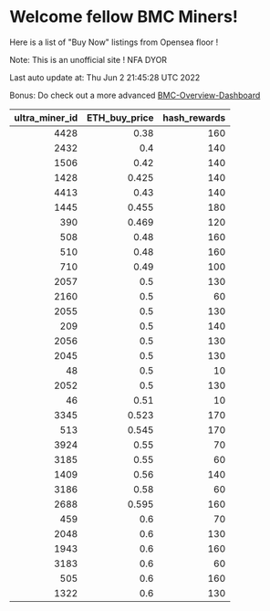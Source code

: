 # Welcome fellow BMC Miners!
Here is a list of "Buy Now" listings from Opensea floor !

Note: This is an unofficial site ! NFA DYOR

Last auto update at: Thu Jun  2 21:45:28 UTC 2022

Bonus: Do check out a more advanced [BMC-Overview-Dashboard](https://dune.com/defifunk/BMC-Overview-Dashboard)


|   ultra_miner_id |   ETH_buy_price |   hash_rewards |
|-----------------:|----------------:|---------------:|
|             4428 |           0.38  |            160 |
|             2432 |           0.4   |            140 |
|             1506 |           0.42  |            140 |
|             1428 |           0.425 |            140 |
|             4413 |           0.43  |            140 |
|             1445 |           0.455 |            180 |
|              390 |           0.469 |            120 |
|              508 |           0.48  |            160 |
|              510 |           0.48  |            160 |
|              710 |           0.49  |            100 |
|             2057 |           0.5   |            130 |
|             2160 |           0.5   |             60 |
|             2055 |           0.5   |            130 |
|              209 |           0.5   |            140 |
|             2056 |           0.5   |            130 |
|             2045 |           0.5   |            130 |
|               48 |           0.5   |             10 |
|             2052 |           0.5   |            130 |
|               46 |           0.51  |             10 |
|             3345 |           0.523 |            170 |
|              513 |           0.545 |            170 |
|             3924 |           0.55  |             70 |
|             3185 |           0.55  |             60 |
|             1409 |           0.56  |            140 |
|             3186 |           0.58  |             60 |
|             2688 |           0.595 |            160 |
|              459 |           0.6   |             70 |
|             2048 |           0.6   |            130 |
|             1943 |           0.6   |            160 |
|             3183 |           0.6   |             60 |
|              505 |           0.6   |            160 |
|             1322 |           0.6   |            130 |
